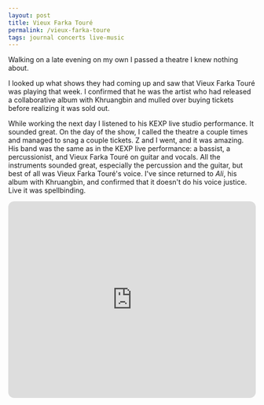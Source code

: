 ```yaml
---
layout: post
title: Vieux Farka Touré
permalink: /vieux-farka-toure
tags: journal concerts live-music
---
```


Walking on a late evening on my own I passed a theatre I knew nothing about.
<!--more-->
I looked up what shows they had coming up and saw that Vieux Farka Touré was playing that week.
I confirmed that he was the artist who had released a collaborative album with Khruangbin and mulled over buying tickets before realizing it was sold out.

While working the next day I listened to his KEXP live studio performance.
It sounded great.
On the day of the show, I called the theatre a couple times and managed to snag a couple tickets.
Z and I went, and it was amazing.
His band was the same as in the KEXP live performance: a bassist, a percussionist, and Vieux Farka Touré on guitar and vocals.
All the instruments sounded great, especially the percussion and the guitar, but best of all was Vieux Farka Touré's voice.
I've since returned to _Ali_, his album with Khruangbin, and confirmed that it doesn't do his voice justice.
Live it was spellbinding.

<iframe style="border-radius:12px; margin-bottom: 15px;" width="100%" height="400" src="https://www.youtube.com/embed/18YKj7oF76g?si=dVnr1D1wsZQ9wG66" title="YouTube video player" frameborder="0" allow="accelerometer; autoplay; clipboard-write; encrypted-media; gyroscope; picture-in-picture; web-share" allowfullscreen></iframe>